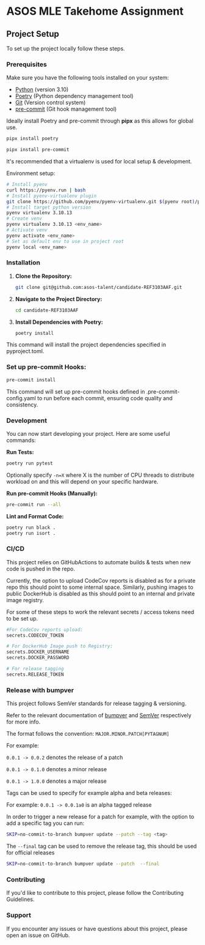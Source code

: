 # ASOS MLE Takehome Assignment

## Project Setup

To set up the project locally follow these steps.

### Prerequisites

Make sure you have the following tools installed on your system:

- [Python](https://www.python.org/) (version 3.10)
- [Poetry](https://python-poetry.org/) (Python dependency management tool)
- [Git](https://git-scm.com/) (Version control system)
- [pre-commit](https://pre-commit.com/) (Git hook management tool)

Ideally install Poetry and pre-commit through **pipx** as this allows for global use.

```bash
pipx install poetry
```

```bash
pipx install pre-commit
```

It's recommended that a virtualenv is used for local setup & development.

Environment setup:
```bash
# Install pyenv
curl https://pyenv.run | bash
# Install pyenv-virtualenv plugin
git clone https://github.com/pyenv/pyenv-virtualenv.git $(pyenv root)/plugins/pyenv-virtualenv
# Install target python version
pyenv virtualenv 3.10.13
# Create venv
pyenv virtualenv 3.10.13 <env_name>
# Activate venv
pyenv activate <env_name>
# Set as default env to use in project root
pyenv local <env_name>
```

### Installation

1. **Clone the Repository:**

   ```bash
   git clone git@github.com:asos-talent/candidate-REF3103AAF.git
    ```

2. **Navigate to the Project Directory:**

    ```bash
    cd candidate-REF3103AAF
    ```

3. **Install Dependencies with Poetry:**

    ```bash
    poetry install
    ```
This command will install the project dependencies specified in pyproject.toml.

### Set up pre-commit Hooks:

```bash
pre-commit install
```
This command will set up pre-commit hooks defined in .pre-commit-config.yaml to run before each commit,
ensuring code quality and consistency.

### Development
You can now start developing your project. Here are some useful commands:

**Run Tests:**

```bash
poetry run pytest
```
Optionally specify ```-n=X``` where X is the number of CPU threads to distribute
workload on and this will depend on your specific hardware.

**Run pre-commit Hooks (Manually):**
```bash
pre-commit run --all
```

**Lint and Format Code:**
```bash
poetry run black .
poetry run isort .
```

### CI/CD
This project relies on GitHubActions to automate builds & tests when new code is pushed in the repo.

Currently, the option to upload CodeCov reports is disabled as for a private repo this should point to
some internal space. Similarly, pushing images to public DockerHub is disabled as this should point to
an internal and private image registry.

For some of these steps to work the relevant secrets / access tokens need to be set up.
```bash
#For CodeCov reports upload:
secrets.CODECOV_TOKEN

# For DockerHub Image push to Registry:
secrets.DOCKER_USERNAME
secrets.DOCKER_PASSWORD

# For release tagging
secrets.RELEASE_TOKEN
```

### Release with bumpver
This project follows SemVer standards for release tagging & versioning.

Refer to the relevant documentation of [bumpver](https://github.com/mbarkhau/bumpver)
and [SemVer](https://semver.org/) respectively for more info.

The format follows the convention: ```MAJOR.MINOR.PATCH[PYTAGNUM]```

For example:

```0.0.1 -> 0.0.2``` denotes the release of a patch

```0.0.1 -> 0.1.0``` denotes a minor release

```0.0.1 -> 1.0.0``` denotes a major release

Tags can be used to specify for example alpha and beta releases:

For example: ```0.0.1 -> 0.0.1a0``` is an alpha tagged release

In order to trigger a new release for a patch for example, with the option to add
a specific tag you can run:
```bash
SKIP=no-commit-to-branch bumpver update --patch --tag <tag>
```

The ```--final``` tag can be used to remove the release tag, this should be used for official releases
```bash
SKIP=no-commit-to-branch bumpver update --patch  --final
```

### Contributing
If you'd like to contribute to this project, please follow the Contributing Guidelines.

### Support
If you encounter any issues or have questions about this project, please open an issue on GitHub.
